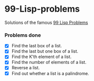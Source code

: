 # 99-Lisp-problems

Solutions of the famous [99 Lisp Problems](https://www.ic.unicamp.br/~meidanis/courses/mc336/problemas-lisp/L-99_Ninety-Nine_Lisp_Problems.html)

### Problems done
- [x] Find the last box of a list.
- [x] Find the last but one box of a list.
- [x] Find the K'th element of a list.
- [x] Find the number of elements of a list.
- [x] Reverse a list.
- [x] Find out whether a list is a palindrome.
